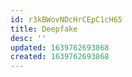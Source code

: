 ```yaml
---
id: r3kBWovNDcHrCEpC1cH65
title: Deepfake
desc: ''
updated: 1639762693868
created: 1639762693868
---
```


